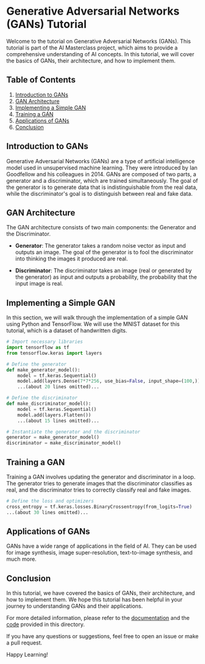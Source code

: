 # Generative Adversarial Networks (GANs) Tutorial

Welcome to the tutorial on Generative Adversarial Networks (GANs). This tutorial is part of the AI Masterclass project, which aims to provide a comprehensive understanding of AI concepts. In this tutorial, we will cover the basics of GANs, their architecture, and how to implement them.

## Table of Contents

1. [Introduction to GANs](#introduction)
2. [GAN Architecture](#architecture)
3. [Implementing a Simple GAN](#implementation)
4. [Training a GAN](#training)
5. [Applications of GANs](#applications)
6. [Conclusion](#conclusion)

## Introduction to GANs <a name="introduction"></a>

Generative Adversarial Networks (GANs) are a type of artificial intelligence model used in unsupervised machine learning. They were introduced by Ian Goodfellow and his colleagues in 2014. GANs are composed of two parts, a generator and a discriminator, which are trained simultaneously. The goal of the generator is to generate data that is indistinguishable from the real data, while the discriminator's goal is to distinguish between real and fake data.

## GAN Architecture <a name="architecture"></a>

The GAN architecture consists of two main components: the Generator and the Discriminator.

- **Generator**: The generator takes a random noise vector as input and outputs an image. The goal of the generator is to fool the discriminator into thinking the images it produced are real.

- **Discriminator**: The discriminator takes an image (real or generated by the generator) as input and outputs a probability, the probability that the input image is real.

## Implementing a Simple GAN <a name="implementation"></a>

In this section, we will walk through the implementation of a simple GAN using Python and TensorFlow. We will use the MNIST dataset for this tutorial, which is a dataset of handwritten digits.

```python
# Import necessary libraries
import tensorflow as tf
from tensorflow.keras import layers

# Define the generator
def make_generator_model():
    model = tf.keras.Sequential()
    model.add(layers.Dense(7*7*256, use_bias=False, input_shape=(100,)))
    ...(about 20 lines omitted)...

# Define the discriminator
def make_discriminator_model():
    model = tf.keras.Sequential()
    model.add(layers.Flatten())
    ...(about 15 lines omitted)...

# Instantiate the generator and the discriminator
generator = make_generator_model()
discriminator = make_discriminator_model()
```

## Training a GAN <a name="training"></a>

Training a GAN involves updating the generator and discriminator in a loop. The generator tries to generate images that the discriminator classifies as real, and the discriminator tries to correctly classify real and fake images.

```python
# Define the loss and optimizers
cross_entropy = tf.keras.losses.BinaryCrossentropy(from_logits=True)
...(about 30 lines omitted)...
```

## Applications of GANs <a name="applications"></a>

GANs have a wide range of applications in the field of AI. They can be used for image synthesis, image super-resolution, text-to-image synthesis, and much more.

## Conclusion <a name="conclusion"></a>

In this tutorial, we have covered the basics of GANs, their architecture, and how to implement them. We hope this tutorial has been helpful in your journey to understanding GANs and their applications.

For more detailed information, please refer to the [documentation](./documentation.md) and the [code](./code.py) provided in this directory.

If you have any questions or suggestions, feel free to open an issue or make a pull request.

Happy Learning!
